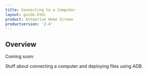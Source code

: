```yaml
---
title: Connecting to a Computer
layout: guide.html
product: Enteprise Home Screen
productversion: '2.4'
---
```


## Overview

Coming soon: 

Stuff about connecting a computer and deploying files using ADB. 

  














